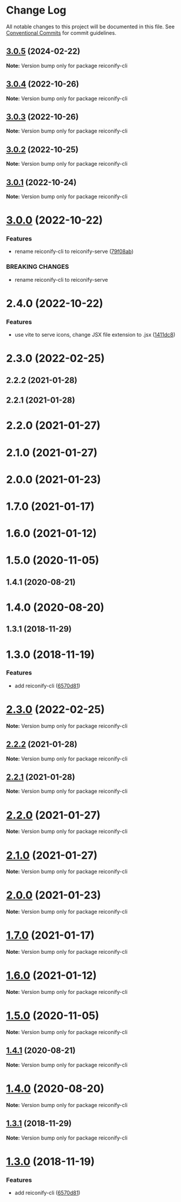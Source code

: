 # Change Log

All notable changes to this project will be documented in this file.
See [Conventional Commits](https://conventionalcommits.org) for commit guidelines.

## [3.0.5](https://github.com/ambar/reiconify/compare/reiconify-cli@3.0.4...reiconify-cli@3.0.5) (2024-02-22)

**Note:** Version bump only for package reiconify-cli





## [3.0.4](https://github.com/ambar/reiconify/compare/reiconify-cli@3.0.3...reiconify-cli@3.0.4) (2022-10-26)

**Note:** Version bump only for package reiconify-cli

## [3.0.3](https://github.com/ambar/reiconify/compare/reiconify-cli@3.0.2...reiconify-cli@3.0.3) (2022-10-26)

**Note:** Version bump only for package reiconify-cli

## [3.0.2](https://github.com/ambar/reiconify/compare/reiconify-cli@3.0.1...reiconify-cli@3.0.2) (2022-10-25)

**Note:** Version bump only for package reiconify-cli

## [3.0.1](https://github.com/ambar/reiconify/compare/reiconify-cli@3.0.0...reiconify-cli@3.0.1) (2022-10-24)

**Note:** Version bump only for package reiconify-cli

# [3.0.0](https://github.com/ambar/reiconify/compare/reiconify-cli@2.4.0...reiconify-cli@3.0.0) (2022-10-22)

### Features

- rename reiconify-cli to reiconify-serve ([79f08ab](https://github.com/ambar/reiconify/commit/79f08abff1a0202a10489da163fe1221a55ad2e2))

### BREAKING CHANGES

- rename reiconify-cli to reiconify-serve

# 2.4.0 (2022-10-22)

### Features

- use vite to serve icons, change JSX file extension to .jsx ([1411dc8](https://github.com/ambar/reiconify/commit/1411dc8d2369dfa08a7d37f21e50e36f8c96f535))

# 2.3.0 (2022-02-25)

## 2.2.2 (2021-01-28)

## 2.2.1 (2021-01-28)

# 2.2.0 (2021-01-27)

# 2.1.0 (2021-01-27)

# 2.0.0 (2021-01-23)

# 1.7.0 (2021-01-17)

# 1.6.0 (2021-01-12)

# 1.5.0 (2020-11-05)

## 1.4.1 (2020-08-21)

# 1.4.0 (2020-08-20)

## 1.3.1 (2018-11-29)

# 1.3.0 (2018-11-19)

### Features

- add reiconify-cli ([6570d81](https://github.com/ambar/reiconify/commit/6570d81046d258cb06e55eb71e3ff8594956b2a6))

# [2.3.0](https://github.com/ambar/reiconify/compare/v2.2.2...v2.3.0) (2022-02-25)

**Note:** Version bump only for package reiconify-cli

## [2.2.2](https://github.com/ambar/reiconify/compare/v2.2.1...v2.2.2) (2021-01-28)

**Note:** Version bump only for package reiconify-cli

## [2.2.1](https://github.com/ambar/reiconify/compare/v2.2.0...v2.2.1) (2021-01-28)

**Note:** Version bump only for package reiconify-cli

# [2.2.0](https://github.com/ambar/reiconify/compare/v2.1.0...v2.2.0) (2021-01-27)

**Note:** Version bump only for package reiconify-cli

# [2.1.0](https://github.com/ambar/reiconify/compare/v2.0.1...v2.1.0) (2021-01-27)

**Note:** Version bump only for package reiconify-cli

# [2.0.0](https://github.com/ambar/reiconify/compare/v1.7.0...v2.0.0) (2021-01-23)

**Note:** Version bump only for package reiconify-cli

# [1.7.0](https://github.com/ambar/reiconify/compare/v1.6.0...v1.7.0) (2021-01-17)

**Note:** Version bump only for package reiconify-cli

# [1.6.0](https://github.com/ambar/reiconify/compare/v1.5.0...v1.6.0) (2021-01-12)

**Note:** Version bump only for package reiconify-cli

# [1.5.0](https://github.com/ambar/reiconify/compare/v1.4.1...v1.5.0) (2020-11-05)

**Note:** Version bump only for package reiconify-cli

## [1.4.1](https://github.com/ambar/reiconify/compare/v1.4.0...v1.4.1) (2020-08-21)

**Note:** Version bump only for package reiconify-cli

# [1.4.0](https://github.com/ambar/reiconify/compare/v1.3.1...v1.4.0) (2020-08-20)

**Note:** Version bump only for package reiconify-cli

## [1.3.1](https://github.com/ambar/reiconify/compare/v1.3.0...v1.3.1) (2018-11-29)

**Note:** Version bump only for package reiconify-cli

# [1.3.0](https://github.com/ambar/reiconify/compare/v1.2.2...v1.3.0) (2018-11-19)

### Features

- add reiconify-cli ([6570d81](https://github.com/ambar/reiconify/commit/6570d81))
